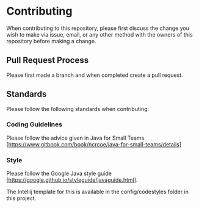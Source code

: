 # Contributing
When contributing to this repository, please first discuss the change you wish to make via issue,
email, or any other method with the owners of this repository before making a change.

## Pull Request Process
Please first made a branch and when completed create a pull request.

## Standards
Please follow the following standards when contributing:

### Coding Guidelines
Please follow the advice given in Java for Small Teams [https://www.gitbook.com/book/ncrcoe/java-for-small-teams/details]

### Style
Please follow the Google Java style guide [https://google.github.io/styleguide/javaguide.html].

The Intellij template for this is available in the config/codestyles folder in this project.